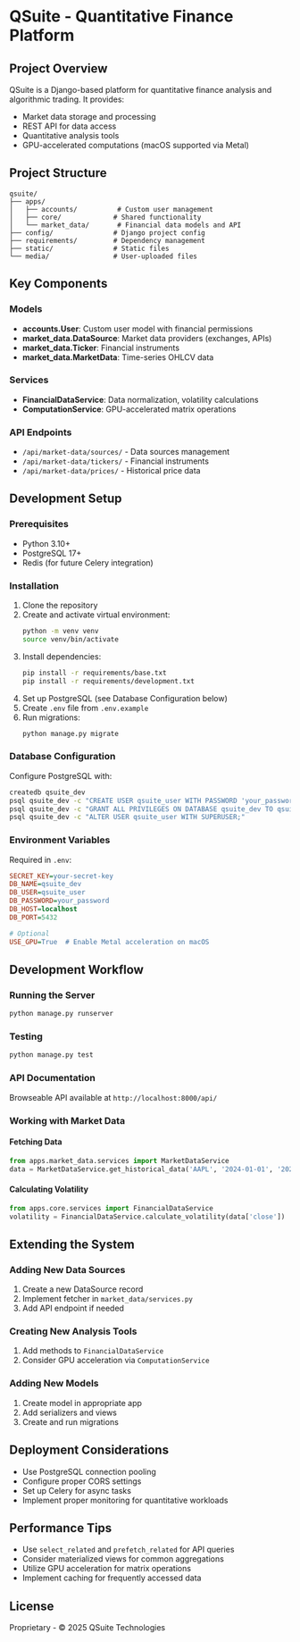 # QSuite - Quantitative Finance Platform

## Project Overview
QSuite is a Django-based platform for quantitative finance analysis and algorithmic trading. It provides:

- Market data storage and processing
- REST API for data access
- Quantitative analysis tools
- GPU-accelerated computations (macOS supported via Metal)

## Project Structure

```
qsuite/
├── apps/
│   ├── accounts/          # Custom user management
│   ├── core/             # Shared functionality
│   └── market_data/       # Financial data models and API
├── config/               # Django project config
├── requirements/         # Dependency management
├── static/               # Static files
└── media/                # User-uploaded files
```

## Key Components

### Models
- **accounts.User**: Custom user model with financial permissions
- **market_data.DataSource**: Market data providers (exchanges, APIs)
- **market_data.Ticker**: Financial instruments
- **market_data.MarketData**: Time-series OHLCV data

### Services
- **FinancialDataService**: Data normalization, volatility calculations
- **ComputationService**: GPU-accelerated matrix operations

### API Endpoints
- `/api/market-data/sources/` - Data sources management
- `/api/market-data/tickers/` - Financial instruments
- `/api/market-data/prices/` - Historical price data

## Development Setup

### Prerequisites
- Python 3.10+
- PostgreSQL 17+
- Redis (for future Celery integration)

### Installation
1. Clone the repository
2. Create and activate virtual environment:
   ```bash
   python -m venv venv
   source venv/bin/activate
   ```
3. Install dependencies:
   ```bash
   pip install -r requirements/base.txt
   pip install -r requirements/development.txt
   ```
4. Set up PostgreSQL (see Database Configuration below)
5. Create `.env` file from `.env.example`
6. Run migrations:
   ```bash
   python manage.py migrate
   ```

### Database Configuration
Configure PostgreSQL with:
```bash
createdb qsuite_dev
psql qsuite_dev -c "CREATE USER qsuite_user WITH PASSWORD 'your_password';"
psql qsuite_dev -c "GRANT ALL PRIVILEGES ON DATABASE qsuite_dev TO qsuite_user;"
psql qsuite_dev -c "ALTER USER qsuite_user WITH SUPERUSER;"
```

### Environment Variables
Required in `.env`:
```ini
SECRET_KEY=your-secret-key
DB_NAME=qsuite_dev
DB_USER=qsuite_user
DB_PASSWORD=your_password
DB_HOST=localhost
DB_PORT=5432

# Optional
USE_GPU=True  # Enable Metal acceleration on macOS
```

## Development Workflow

### Running the Server
```bash
python manage.py runserver
```

### Testing
```bash
python manage.py test
```

### API Documentation
Browseable API available at `http://localhost:8000/api/`

### Working with Market Data

#### Fetching Data
```python
from apps.market_data.services import MarketDataService
data = MarketDataService.get_historical_data('AAPL', '2024-01-01', '2024-12-31')
```

#### Calculating Volatility
```python
from apps.core.services import FinancialDataService
volatility = FinancialDataService.calculate_volatility(data['close'])
```

## Extending the System

### Adding New Data Sources
1. Create a new DataSource record
2. Implement fetcher in `market_data/services.py`
3. Add API endpoint if needed

### Creating New Analysis Tools
1. Add methods to `FinancialDataService`
2. Consider GPU acceleration via `ComputationService`

### Adding New Models
1. Create model in appropriate app
2. Add serializers and views
3. Create and run migrations

## Deployment Considerations

- Use PostgreSQL connection pooling
- Configure proper CORS settings
- Set up Celery for async tasks
- Implement proper monitoring for quantitative workloads

## Performance Tips

- Use `select_related` and `prefetch_related` for API queries
- Consider materialized views for common aggregations
- Utilize GPU acceleration for matrix operations
- Implement caching for frequently accessed data

## License
Proprietary - © 2025 QSuite Technologies

